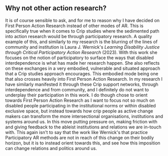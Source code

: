 ## Why not other action research?

It is of course sensible to ask, and for me to reason why I have decided on First Person Action Research instead of other modes of AR. This is specifically true when it comes to Crip studies where the sedimented path into action research would be through participatory research. A quality example of this, and similarly to my research is the blurring of the lines of community and institution is Laura J. Wernick's *Learning Disability Justice through Critical Participatory Action Research* (2023). With this work she focuses on the notion of participatory to surface the ways that disabled interdependence is what has made her research happen. She also reflects on these exchanges in a very embodied, vulnerable and situated approach that a Crip studies approach encourages. This embodied mode being one that also crosses heavily into First Person Action Research. In my research I have similarly manifested it through these Crip support networks, through interdependence and from community, and I definitely do not want to underplay their participation in this work. I do though chose to orient towards First Person Action Research as I want to focus not so much on disabled people participating in the institutional norms or within disabled exclusive space, but instead towards how crip people as active change makers can transform the more intersectional organisations, institutions and systems around us. In this move putting pressure on, making friction with and giving feedback to the ableist institutions and relations we are in-touch with. This again isn't to say that the work like Wernick's that practice Participatory AR methods are not in reach of this change on their bodily horizon, but it is to instead orient towards this, and see how this imposition can change relations and politics around us.

